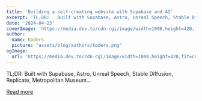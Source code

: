 ```yaml
---
title: 'Building a self-creating website with Supabase and AI'
excerpt: 'TL;DR:   Built with Supabase, Astro, Unreal Speech, Stable Diffusion, Replicate, Metropolitan Museum...'
date: '2024-04-23'
coverImage: 'https://media.dev.to/cdn-cgi/image/width=1000,height=420,fit=cover,gravity=auto,format=auto/https%3A%2F%2Fdev-to-uploads.s3.amazonaws.com%2Fuploads%2Farticles%2F2fcvz3p9m82jg8a29ftv.png'
author:
  name: Koders
  picture: "assets/blog/authors/koders.png"
ogImage:
  url: 'https://media.dev.to/cdn-cgi/image/width=1000,height=420,fit=cover,gravity=auto,format=auto/https%3A%2F%2Fdev-to-uploads.s3.amazonaws.com%2Fuploads%2Farticles%2F2fcvz3p9m82jg8a29ftv.png'
---
```


TL;DR:   Built with Supabase, Astro, Unreal Speech, Stable Diffusion, Replicate, Metropolitan Museum...

[Read more](https://dev.to/laznic/building-a-self-creating-website-with-supabase-and-ai-5b90)
